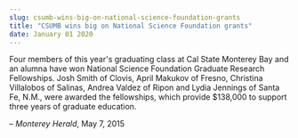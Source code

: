 ```yaml
---
slug: csumb-wins-big-on-national-science-foundation-grants
title: "CSUMB wins big on National Science Foundation grants"
date: January 01 2020
---
```


<p>Four members of this year's graduating class at Cal State Monterey Bay and an alumna have won National Science Foundation Graduate Research Fellowships. Josh Smith of Clovis, April Makukov of Fresno, Christina Villalobos of Salinas, Andrea Valdez of Ripon and Lydia Jennings of Santa Fe, N.M., were awarded the fellowships, which provide $138,000 to support three years of graduate education.
</p><p>– <em>Monterey Herald</em>, May 7, 2015
</p>
